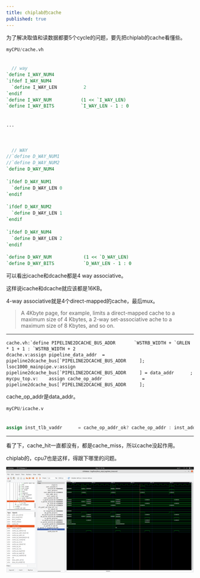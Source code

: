 ```yaml
---
title: chiplab的cache
published: true
---
```


为了解决取值和读数据都要5个cycle的问题，要先把chiplab的cache看懂些。


`````verilog
myCPU/cache.vh


  // way
`define I_WAY_NUM4
`ifdef I_WAY_NUM4
  `define I_WAY_LEN          2
`endif
`define I_WAY_NUM           (1 << `I_WAY_LEN)
`define I_WAY_BITS          `I_WAY_LEN - 1 : 0


...



  // WAY
//`define D_WAY_NUM1
//`define D_WAY_NUM2
`define D_WAY_NUM4

`ifdef D_WAY_NUM1
  `define D_WAY_LEN 0
`endif

`ifdef D_WAY_NUM2
  `define D_WAY_LEN 1
`endif

`ifdef D_WAY_NUM4
  `define D_WAY_LEN 2
`endif

`define D_WAY_NUM            (1 << `D_WAY_LEN)
`define D_WAY_BITS           `D_WAY_LEN - 1 : 0

`````

可以看出icache和dcache都是4 way associative。

这样说icache和dcache就应该都是16KB。

4-way associative就是4个direct-mapped的cache，最后mux。

>  A 4Kbyte page, for example, limits a direct-mapped cache to a maximum size of 4 Kbytes, a 2-way set-associative ache to a maximum size of 8 Kbytes, and so on.



-----------------------------------------------------

`````shell
cache.vh:`define PIPELINE2DCACHE_BUS_ADDR       `WSTRB_WIDTH + `GRLEN * 1 + 1 : `WSTRB_WIDTH + 2
dcache.v:assign pipeline_data_addr  = pipeline2dcache_bus[`PIPELINE2DCACHE_BUS_ADDR     ];
lsoc1000_mainpipe.v:assign pipeline2dcache_bus[`PIPELINE2DCACHE_BUS_ADDR     ] = data_addr      ;
mycpu_top.v:    assign cache_op_addr               = pipeline2dcache_bus[`PIPELINE2DCACHE_BUS_ADDR     ];
`````

cache_op_addr是data_addr。

`````verilog
myCPU/icache.v


assign inst_tlb_vaddr      = cache_op_addr_ok? cache_op_addr : inst_addr;
`````


-----------------------------------------------------------

看了下，cache_hit一直都没有，都是cache_miss，所以cache没起作用。

chiplab的，cpu7也是这样，得跟下哪里的问题。

![screenshot0](https://github.com/whensungoesdown/whensungoesdown.github.io/raw/main/_posts/2022-11-15-0.png)
